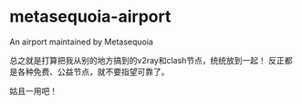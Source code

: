 # metasequoia-airport
An airport maintained by Metasequoia

总之就是打算把我从别的地方搞到的v2ray和clash节点，统统放到一起！
反正都是各种免费、公益节点，就不要指望可靠了。

姑且一用吧！

